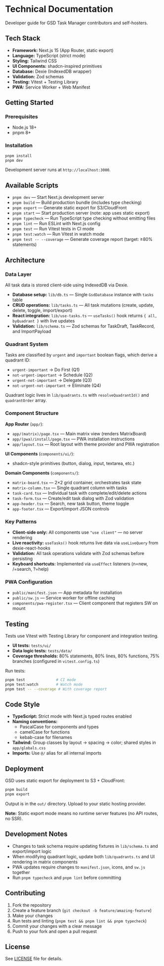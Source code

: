 # Technical Documentation

Developer guide for GSD Task Manager contributors and self-hosters.

## Tech Stack

- **Framework:** Next.js 15 (App Router, static export)
- **Language:** TypeScript (strict mode)
- **Styling:** Tailwind CSS
- **UI Components:** shadcn-inspired primitives
- **Database:** Dexie (IndexedDB wrapper)
- **Validation:** Zod schemas
- **Testing:** Vitest + Testing Library
- **PWA:** Service Worker + Web Manifest

## Getting Started

### Prerequisites

- Node.js 18+
- pnpm 8+

### Installation

```bash
pnpm install
pnpm dev
```

Development server runs at `http://localhost:3000`.

## Available Scripts

- `pnpm dev` — Start Next.js development server
- `pnpm build` — Build production bundle (includes type checking)
- `pnpm export` — Generate static export for S3/CloudFront
- `pnpm start` — Start production server (note: app uses static export)
- `pnpm typecheck` — Run TypeScript type checking without emitting files
- `pnpm lint` — Run ESLint with Next.js config
- `pnpm test` — Run Vitest tests in CI mode
- `pnpm test:watch` — Run Vitest in watch mode
- `pnpm test -- --coverage` — Generate coverage report (target: ≥80% statements)

## Architecture

### Data Layer

All task data is stored client-side using IndexedDB via Dexie.

- **Database setup:** `lib/db.ts` — Single `GsdDatabase` instance with `tasks` table
- **CRUD operations:** `lib/tasks.ts` — All task mutations (create, update, delete, toggle, import/export)
- **React integration:** `lib/use-tasks.ts` — `useTasks()` hook returns `{ all, byQuadrant }` with live updates
- **Validation:** `lib/schema.ts` — Zod schemas for TaskDraft, TaskRecord, and ImportPayload

### Quadrant System

Tasks are classified by `urgent` and `important` boolean flags, which derive a quadrant ID:

- `urgent-important` → Do First (Q1)
- `not-urgent-important` → Schedule (Q2)
- `urgent-not-important` → Delegate (Q3)
- `not-urgent-not-important` → Eliminate (Q4)

Quadrant logic lives in `lib/quadrants.ts` with `resolveQuadrantId()` and `quadrantOrder` array.

### Component Structure

**App Router** (`app/`):
- `app/(matrix)/page.tsx` — Main matrix view (renders MatrixBoard)
- `app/(pwa)/install/page.tsx` — PWA installation instructions
- `app/layout.tsx` — Root layout with theme provider and PWA registration

**UI Components** (`components/ui/`):
- shadcn-style primitives (button, dialog, input, textarea, etc.)

**Domain Components** (`components/`):
- `matrix-board.tsx` — 2×2 grid container, orchestrates task state
- `matrix-column.tsx` — Single quadrant column with tasks
- `task-card.tsx` — Individual task with complete/edit/delete actions
- `task-form.tsx` — Create/edit task dialog with Zod validation
- `app-header.tsx` — Search, new task button, theme toggle
- `app-footer.tsx` — Export/import JSON controls

### Key Patterns

- **Client-side only:** All components use `"use client"` — no server rendering
- **Live reactivity:** `useTasks()` hook returns live data via `useLiveQuery` from dexie-react-hooks
- **Validation:** All task operations validate with Zod schemas before persisting
- **Keyboard shortcuts:** Implemented via `useEffect` listeners (n=new, /=search, ?=help)

### PWA Configuration

- `public/manifest.json` — App metadata for installation
- `public/sw.js` — Service worker for offline caching
- `components/pwa-register.tsx` — Client component that registers SW on mount

## Testing

Tests use Vitest with Testing Library for component and integration testing.

- **UI tests:** `tests/ui/`
- **Data logic tests:** `tests/data/`
- **Coverage thresholds:** 80% statements, 80% lines, 80% functions, 75% branches (configured in `vitest.config.ts`)

Run tests:

```bash
pnpm test              # CI mode
pnpm test:watch        # Watch mode
pnpm test -- --coverage # With coverage report
```

## Code Style

- **TypeScript:** Strict mode with Next.js typed routes enabled
- **Naming conventions:**
  - PascalCase for components and types
  - camelCase for functions
  - kebab-case for filenames
- **Tailwind:** Group classes by layout → spacing → color; shared styles in `app/globals.css`
- **Imports:** Use `@/` alias for all internal imports

## Deployment

GSD uses static export for deployment to S3 + CloudFront:

```bash
pnpm build
pnpm export
```

Output is in the `out/` directory. Upload to your static hosting provider.

**Note:** Static export mode means no runtime server features (no API routes, no SSR).

## Development Notes

- Changes to task schema require updating fixtures in `lib/schema.ts` and export/import logic
- When modifying quadrant logic, update both `lib/quadrants.ts` and UI rendering in matrix components
- PWA updates require changes to `manifest.json`, icons, and `sw.js` together
- Run `pnpm typecheck` and `pnpm lint` before committing

## Contributing

1. Fork the repository
2. Create a feature branch (`git checkout -b feature/amazing-feature`)
3. Make your changes
4. Run tests and linting (`pnpm test && pnpm lint && pnpm typecheck`)
5. Commit your changes with a clear message
6. Push to your fork and open a pull request

## License

See [LICENSE](./LICENSE) file for details.
